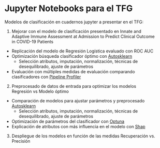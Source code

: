 # Jupyter Notebooks para el TFG

Modelos de clasificación en cuadernos jupyter a presentar en el TFG:

1. Mejorar con el modelo de clasificación presentado en Innate and Adaptive Immune Assessment at Admission to
Predict Clinical Outcome in COVID-19 Patients
  - Replicación del modelo de Regresión Logística evaluado con ROC AUC
  - Optimización búsqueda clasificador óptimo con [Autosklearn](https://automl.github.io/auto-sklearn/master/)
    - Selección atributos, imputación, normalización, técnicas de desequilibrado, ajuste de parámetros
  - Evaluación con múltiples medidas de evaluación comparando clasificadores con [Pipeline Profiler](https://towardsdatascience.com/exploring-auto-sklearn-models-with-pipelineprofiler-5b2c54136044/)
2. Preprocesado de datos de entrada para optimizar los modelos  Regresión vs Modelo óptimo 
  - Comparación de modelos para ajustar parámetros y preprocesado [Autosklearn](https://automl.github.io/auto-sklearn/master/)
    - Selección atributos, imputación, normalización, técnicas de desequilibrado, ajuste de parámetros  
  - Optimización de parámetros del clasificador con [Optuna](https://optuna.org/)
  - Explicación de atributos con más influencia en el modelo con [Shap](https://github.com/slundberg/shap) 
  
3. Despliegue de los modelos en función de las medidas Recuperación vs. Precisión



